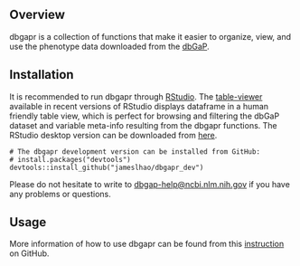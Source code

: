 <!-- README.md is generated from README.Rmd. Please edit that file -->
Overview
--------

dbgapr is a collection of functions that make it easier to organize,
view, and use the phenotype data downloaded from the
[dbGaP](https://www.ncbi.nlm.nih.gov/gap).

Installation
------------

It is recommended to run dbgapr through
[RStudio](https://www.rstudio.com/). The
[table-viewer](https://support.rstudio.com/hc/en-us/articles/205175388-Using-the-Data-Viewer)
available in recent versions of RStudio displays dataframe in a human
friendly table view, which is perfect for browsing and filtering the
dbGaP dataset and variable meta-info resulting from the dbgapr
functions. The RStudio desktop version can be downloaded from
[here](https://www.rstudio.com/products/rstudio/download).


    # The dbgapr development version can be installed from GitHub:
    # install.packages("devtools")
    devtools::install_github("jameslhao/dbgapr_dev")

Please do not hesitate to write to <dbgap-help@ncbi.nlm.nih.gov> if you
have any problems or questions.

Usage
-----

More information of how to use dbgapr can be found from this
[instruction](https://github.com/jameslhao/dbgapr_dev/blob/master/vignettes/introduction.md)
on GitHub.
